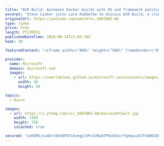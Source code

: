 ```yaml
---
title: "ACR Build: Automate Docker builds with OS and framework patching | Azure Friday"
excerpt: "Steve Lasker joins Lara Rubbelke to discuss ACR Build, a cloud-native container build solution enabling pre-check, git commit and base image update docker builds for OS and framework patching. [03:18] Demo Start     For more information:    + Automate OS and framework patching with ACR Build (docs) https://aka.ms/azfr/455/01"
originalUrl: https://youtube.com/watch?v=_X66TAB2-OA
type: video
price: Free
length: PT17M25S
publishedDateTime: 2018-08-14T21:02:19Z
heat: 50

featuredContent: "<iframe width=\"800\" height=\"500\" frameborder=\"0\" src=\"https://www.youtube.com/embed/_X66TAB2-OA\" allow=\"accelerometer; autoplay; encrypted-media; gyroscope; picture-in-picture\" allowfullscreen></iframe>"

provider:
  name: Microsoft
  domain: microsoft.com
  images:
    - url: https://smartableai.github.io/microsoft-azure/assets/images/organizations/microsoft.com-50x50.jpg
      width: 50
      height: 50

topics:
  - Azure

images:
  - url: https://i.ytimg.com/vi/_X66TAB2-OA/maxresdefault.jpg
    width: 1280
    height: 720
    isCached: true

secured: "vzHIMS/sx4DrcOXnBF6TcbzegylVPcX3Ra6TP9zdkSsrfqkmyLa5Zfn8NO1EH1dnlvwPuOUk8fzhi2gKMQyxGxU+TFh0SQqPZzwoow0bvRwlbO5N1x6LBO9Y6qvf4O1s3rrGwnmL4zpFBoLJWO+iX3UEMDKd6ywi1Mr9dV8qBinjurb0gBUI5/2xznxC8Ln2ol39pTK/Jiv4uwRdQc/BHMyyAdFqSnEoPz9yw2FxeOjdlYXKA9KahcLQthglMG7fCAHvN7TYSQQ+GEWGqS6wEHJkl+gC+phzBZ+3OvRkVSm2ycvw7YjH1pd7C981Fw+U5KOC9RaQtkWnwrEMu4ZsegZBfjvKeMouyqv+jqDdjO0jKRMNYdXHvVrThp2xrADL/0tFCWqVTFsjwBlOT4HCi2D6e6LblJEVVFmpfrtoIJI=;2QLBcyoqHqSRzEUUcASLeQ=="
---
```


